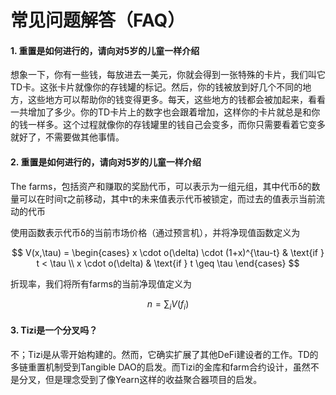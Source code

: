 # 常见问题解答（FAQ）

#### 1. 重置是如何进行的，请向对5岁的儿童一样介绍

想象一下，你有一些钱，每放进去一美元，你就会得到一张特殊的卡片，我们叫它TD卡。这张卡片就像你的存钱罐的标记。然后，你的钱被放到好几个不同的地方，这些地方可以帮助你的钱变得更多。每天，这些地方的钱都会被加起来，看看一共增加了多少。你的TD卡片上的数字也会跟着增加，这样你的卡片就总是和你的钱一样多。这个过程就像你的存钱罐里的钱自己会变多，而你只需要看着它变多就好了，不需要做其他事情。

#### 2. 重置是如何进行的，请向对5岁的儿童一样介绍

The farms，包括资产和赚取的奖励代币，可以表示为一组元组，其中代币δ的数量可以在时间τ之前移动，其中τ的未来值表示代币被锁定，而过去的值表示当前流动的代币

使用函数表示代币δ的当前市场价格（通过预言机），并将净现值函数定义为

$$
V(x,\tau) = \begin{cases} x \cdot o(\delta) \cdot (1+x)^{\tau-t} & \text{if } t < \tau \\ x \cdot o(\delta) & \text{if } t \geq \tau \end{cases}
$$

折现率，我们将所有farms的当前净现值定义为

$$
n=\sum_i V(f_i)
$$

#### 3. Tizi是一个分叉吗？

不；Tizi是从零开始构建的。然而，它确实扩展了其他DeFi建设者的工作。TD的多链重置机制受到Tangible DAO的启发。而Tizi的金库和farm合约设计，虽然不是分叉，但是理念受到了像Yearn这样的收益聚合器项目的启发。
